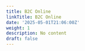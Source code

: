 ```yaml
---
title: B2C Online
linkTitle: B2C Online
date: '2025-05-01T21:06:00Z'
weight: 1
description: No content
draft: false
---
```



